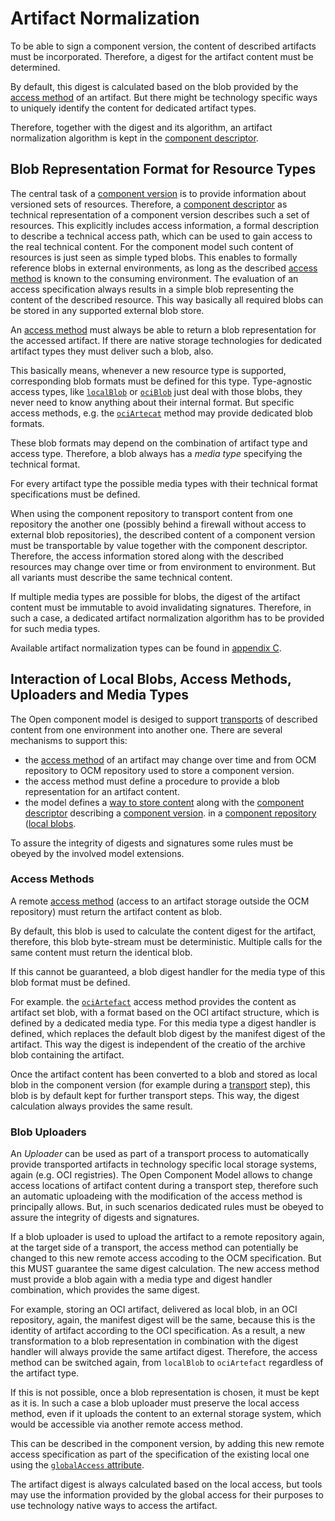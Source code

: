 # Artifact Normalization

To be able to sign a component version, the content of described artifacts
must be incorporated. Therefore, a digest for the artifact content must be
determined.

By default, this digest is calculated based on the blob provided by the
[access method](../elements/README.md#artifact-access)
of an artifact. But there might be technology specific ways to uniquely identify
the content for dedicated artifact types.

Therefore, together with the digest and its algorithm, an artifact normalization
algorithm is kept in the [component descriptor](../elements/README.md#component-descriptor).

## Blob Representation Format for Resource Types

The central task of a [component version](../../introduction/component_versions.md)
is to provide information about  versioned sets of resources. Therefore, a
[component descriptor](../../specification/elements/README.md#component-descriptor)
as technical representation of a component version describes such a set of resources.
This explicitly includes access information, a formal description to describe a
technical access path, which can be used to gain access to the real technical
content. For the component model such content of resources is just seen as
simple typed blobs. This enables to formally reference blobs in external
environments, as long as the described [access method](../specification/elements/README.md#artifact-access)
is known to the consuming environment. The evaluation of an access specification
always results in a simple blob representing the content of the described resource.
This way basically all required blobs can be stored in any supported external blob store.

An [access method](../../specification/elements/README.md#artifact-access) must
always be able to return a blob representation for the accessed artifact.
If there are native storage technologies for dedicated artifact types they
must deliver such a blob, also.

This basically means, whenever a new resource type is supported,
corresponding blob formats must be defined for this type. Type-agnostic access types, like [`localBlob`](../B/localBlob.md) or [`ociBlob`](../B/ociBlob.md)
just deal with those blobs, they never need to know anything about their internal
format. But specific access methods, e.g. the [`ociArtecat`](../B/ociArtefact.md)
method may provide dedicated blob formats.

These blob formats may depend on the combination of artifact type and access type.
Therefore, a blob always has a *media type* specifying the technical format.

For every artifact type the possible media types with their technical format
specifications must be defined.

When using the component repository to transport content from one repository the
another one (possibly behind a firewall without access to external blob
repositories), the described content of a component version must be
transportable by value together with the component descriptor. Therefore, the
access information stored along with the described resources may change over time
or from environment to environment. But all variants must describe the same
technical content.

If multiple media types are possible for blobs, the digest of the artifact content 
must be immutable to avoid invalidating signatures. Therefore, in such a case, a
dedicated artifact normalization algorithm has to be provided for such media types.

Available artifact normalization types can be found in [appendix C](../../appendix/C/README.md#normalization-types).

## Interaction of Local Blobs, Access Methods, Uploaders and Media Types

The Open component model is desiged to support [transports](../../introduction/transports.md)
of described content from one environment into another one.
There are several mechanisms to support this:
- the [access method](../elements/README.md#artifact-access) of an artifact
  may change over time and from OCM repository to OCM repository used to store
  a component version.
- the access method must define a procedure to provide a blob representation for
  an artifact content.
- the model defines a [way to store content](../operations/README.md#mandatory-operations)
  along with the [component descriptor](../elements/README.md#component-descriptor) describing
  a [component version](../elements/README.md#component-versions).
  in a [component repository](../../introduction/component_repository.md) ([local blobs](../../appendix/B/localBlob.md).

To assure the integrity of digests and signatures some rules must be obeyed by the
involved model extensions.

### Access Methods

A remote [access method](../elements/README.md#artifact-access) (access to an artifact
storage outside the OCM repository) must return the artifact content as blob. 

By default, this blob is used to calculate the content digest for the artifact, 
therefore, this blob byte-stream must be deterministic. Multiple calls for the
same content must return the identical blob.

If this cannot be guaranteed, a blob digest handler for the media type of this
blob format must be defined.

For example. the [`ociArtefact`](../../appendix/B/ociArtefact.md) access method
provides the content as artifact set
blob, with a format based on the OCI artifact structure, which is defined by a dedicated
media type. For this media type a digest handler is defined, which replaces the default
blob digest by the manifest digest of the artifact. This way the digest is independent
of the creatio of the archive blob containing the artifact.

Once the artifact content has been converted to a blob and stored as local blob
in the component version (for example during a [transport](../../introduction/transports.md)
step), this blob is by  default kept for further transport steps. This way,
the digest calculation always provides the same result.

### Blob Uploaders

An *Uploader* can be used as part of a transport process to automatically
provide transported artifacts in technology specific local storage systems, again
(e.g. OCI registries). The Open Component Model allows to change access locations
of artifact content during a transport step, therefore such an automatic uploadeing
with the modification of the access method is principally allows. But, in such
scenarios dedicated rules must be obeyed to assure the integrity of digests and signatures.

If a blob uploader is used to upload the artifact to a remote repository again, 
at the target side of a transport, the access method can potentially be changed
to this new remote access accoding to the OCM specification.
But this MUST guarantee the same digest calculation. The new access method must
provide a blob again with a media type and digest handler combination, which
provides the same digest.

For example, storing an OCI artifact, delivered as local blob, in an OCI repository,
again, the manifest digest will be the same, because this is the identity of
artifact according to the OCI specification. As a result, a new transformation
to a blob representation in combination with the digest handler will always
provide the same artifact digest.
Therefore, the access method can be switched again, from `localBlob` to `ociArtefact`
regardless of the artifact type.

If this is not possible, once a blob representation is chosen, it must be kept as
it is. In such a case a blob uploader must preserve the local access method, even
if it uploads the content to an external storage system, which would be accessible
via another remote access method.

This can be described in the component version, by adding this new remote access
specification as part of the specification of the existing local one using
the [`globalAccess` attribute](../../appendix/B/localBlob.md).

The artifact digest is always calculated based on the local access, but tools 
may use the information provided by the global access for their purposes to
use technology native ways to access the artifact.